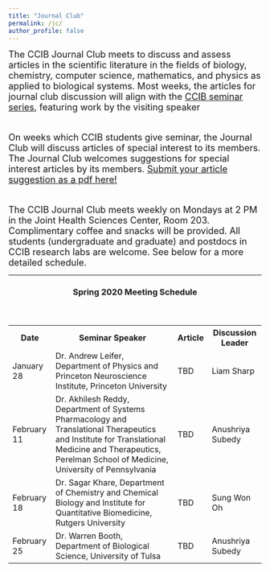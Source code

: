 ```yaml
---
title: "Journal Club"
permalink: /jc/
author_profile: false
---
```


<font size="4">The CCIB Journal Club meets to discuss and assess articles in the scientific literature in the fields of biology, chemistry, computer science, mathematics, and physics as applied to biological systems. Most weeks, the articles for journal club discussion will align with the <a href="https://ccib.camden.rutgers.edu/seminars/">CCIB seminar series</a>, featuring work by the visiting speaker<br /><br />

On weeks which CCIB students give seminar, the Journal Club will discuss articles of special interest to its members. The Journal Club welcomes suggestions for special interest articles by its members. <a href="https://www.dropbox.com/request/05bGxvuzKun0YtdVWykJ?oref=e">Submit your article suggestion as a pdf here!</a><br /><br />

The CCIB Journal Club meets weekly on Mondays at 2 PM in the Joint Health Sciences Center, Room 203. Complimentary coffee and snacks will be provided. All students (undergraduate and graduate) and postdocs in CCIB research labs are welcome. See below for a more detailed schedule.</font>

<hr>

<header>
  <h3>Spring 2020 Meeting Schedule</h3>
 </header>

<table style="width:100%">
  <tr>
    <th>Date</th>
    <th>Seminar Speaker</th>
    <th>Article</th>
    <th>Discussion Leader</th>
  </tr>
  <tr>
    <td>January 28</td>
    <td>Dr. Andrew Leifer, Department of Physics and Princeton Neuroscience Institute, Princeton University</td>
    <td>TBD</td>
    <td>Liam Sharp</td>
  </tr>
  <tr>
    <td>February 11</td>
    <td>Dr. Akhilesh Reddy, Department of Systems Pharmacology and Translational Therapeutics and Institute for Translational Medicine and Therapeutics, Perelman School of Medicine, University of Pennsylvania</td>
    <td>TBD</td>
    <td>Anushriya Subedy</td>
  </tr>
  <tr>
    <td>February 18</td>
    <td>Dr. Sagar Khare, Department of Chemistry and Chemical Biology and Institute for Quantitative Biomedicine, Rutgers University</td>
    <td>TBD</td>
    <td>Sung Won Oh</td>
  </tr>
  <tr>
    <td>February 25</td>
    <td>Dr. Warren Booth, Department of Biological Science, University of Tulsa</td>
    <td>TBD</td>
    <td>Anushriya Subedy</td>
  </tr>
</table>
